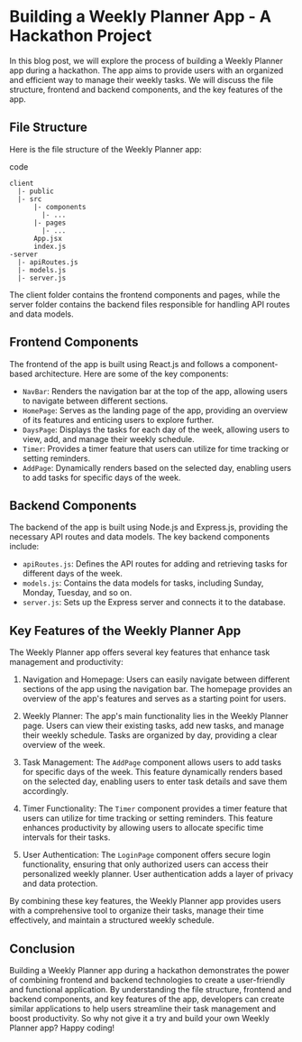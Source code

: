 # Building a Weekly Planner App - A Hackathon Project

In this blog post, we will explore the process of building a Weekly Planner app during a hackathon. The app aims to provide users with an organized and efficient way to manage their weekly tasks. We will discuss the file structure, frontend and backend components, and the key features of the app.

## File Structure

Here is the file structure of the Weekly Planner app:

code
```
client
  |- public
  |- src
      |- components
        |- ...
      |- pages
        |- ...
      App.jsx
      index.js
-server
  |- apiRoutes.js
  |- models.js
  |- server.js
```

The client folder contains the frontend components and pages, while the server folder contains the backend files responsible for handling API routes and data models.

## Frontend Components

The frontend of the app is built using React.js and follows a component-based architecture. Here are some of the key components:

- `NavBar`: Renders the navigation bar at the top of the app, allowing users to navigate between different sections.
- `HomePage`: Serves as the landing page of the app, providing an overview of its features and enticing users to explore further.
- `DaysPage`: Displays the tasks for each day of the week, allowing users to view, add, and manage their weekly schedule.
- `Timer`: Provides a timer feature that users can utilize for time tracking or setting reminders.
- `AddPage`: Dynamically renders based on the selected day, enabling users to add tasks for specific days of the week.

## Backend Components

The backend of the app is built using Node.js and Express.js, providing the necessary API routes and data models. The key backend components include:

- `apiRoutes.js`: Defines the API routes for adding and retrieving tasks for different days of the week.
- `models.js`: Contains the data models for tasks, including Sunday, Monday, Tuesday, and so on.
- `server.js`: Sets up the Express server and connects it to the database.

## Key Features of the Weekly Planner App

The Weekly Planner app offers several key features that enhance task management and productivity:

1. Navigation and Homepage: Users can easily navigate between different sections of the app using the navigation bar. The homepage provides an overview of the app's features and serves as a starting point for users.

2. Weekly Planner: The app's main functionality lies in the Weekly Planner page. Users can view their existing tasks, add new tasks, and manage their weekly schedule. Tasks are organized by day, providing a clear overview of the week.

3. Task Management: The `AddPage` component allows users to add tasks for specific days of the week. This feature dynamically renders based on the selected day, enabling users to enter task details and save them accordingly.

4. Timer Functionality: The `Timer` component provides a timer feature that users can utilize for time tracking or setting reminders. This feature enhances productivity by allowing users to allocate specific time intervals for their tasks.

5. User Authentication: The `LoginPage` component offers secure login functionality, ensuring that only authorized users can access their personalized weekly planner. User authentication adds a layer of privacy and data protection.

By combining these key features, the Weekly Planner app provides users with a comprehensive tool to organize their tasks, manage their time effectively, and maintain a structured weekly schedule.

## Conclusion

Building a Weekly Planner app during a hackathon demonstrates the power of combining frontend and backend technologies to create a user-friendly and functional application. By understanding the file structure, frontend and backend components, and key features of the app, developers can create similar applications to help users streamline their task management and boost productivity. So why not give it a try and build your own Weekly Planner app? Happy coding!

